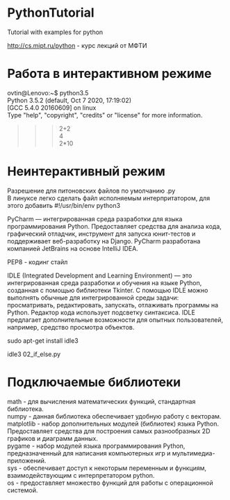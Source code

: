 # PythonTutorial
Tutorial with examples for python <br />

http://cs.mipt.ru/python - курс лекций от МФТИ <br />

# Работа в интерактивном режиме

ovtin@Lenovo:~$ python3.5 <br />
Python 3.5.2 (default, Oct  7 2020, 17:19:02) <br />
[GCC 5.4.0 20160609] on linux  <br />
Type "help", "copyright", "credits" or "license" for more information.<br />
>>> 2+2 <br />
4 <br />
>>> 2*10 <br />

# Неинтерактивный режим
Разрешение для питоновских файлов по умолчанию .py <br />
В линуксе легко сделать файл исполняемым интерпритатором, для этого добавить  #!/usr/bin/env python3 <br />

PyCharm — интегрированная среда разработки для языка программирования Python. Предоставляет средства для анализа кода, графический отладчик, инструмент для запуска юнит-тестов и поддерживает веб-разработку на Django. PyCharm разработана компанией JetBrains на основе IntelliJ IDEA. <br />


PEP8 - кодинг стайл <br />

IDLE (Integrated Development and Learning Environment) — это интегрированная среда разработки и обучения на языке Python, созданная с помощью библиотеки Tkinter. С помощью IDLE можно выполнять обычные для интегрированной среды задачи: просматривать, редактировать, запускать, отлаживать программы на Python. Редактор кода использует подсветку синтаксиса. IDLE предлагает дополнительные возможности для опытных пользователей, например, средство просмотра объектов. <br />

sudo apt-get install idle3 <br />

idle3 02_if_else.py <br />

# Подключаемые библиотеки

math - для вычисления математических функций, стандартная библиотека. <br />
numpy - данная библиотека обеспечивает удобную работу с векторам. <br />
matplotlib - набор дополнительных модулей (библиотек) языка Python. Предоставляет средства для построения самых разнообразных 2D графиков и диаграмм данных. <br />
pygame - набор модулей языка программирования Python, предназначенный для написания компьютерных игр и мультимедиа-приложений. <br />
sys - обеспечивает доступ к некоторым переменным и функциям, взаимодействующим с интерпретатором python. <br />
os - предоставляет множество функций для работы с операционной системой. <br />












